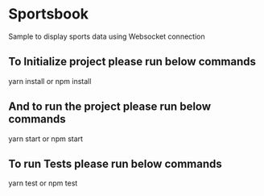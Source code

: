# Sportsbook

Sample to display sports data using Websocket connection

## To Initialize project please run below commands

yarn install
or
npm install

## And to run the project please run below commands

yarn start
or
npm start

## To run Tests please run below commands

yarn test
or
npm test
